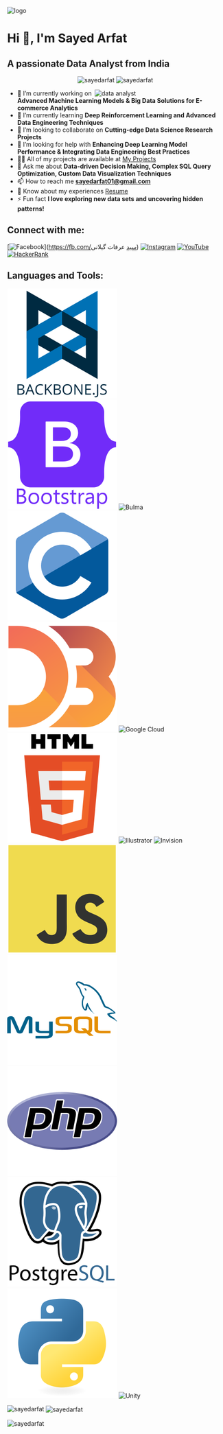 ![logo](https://camo.githubusercontent.com/d246f1db0e9889b1ff1d2e20848c36120a17299e8ae1346ed2ab9b35c4dcca2f/68747470733a2f2f692e70696e696d672e636f6d2f6f726967696e616c732f39652f30612f63382f39653061633832626331376666303037303864613662643039353933313737652e676966)

# Hi 👋, I'm Sayed Arfat

## A passionate Data Analyst from India

<p align="center">
  <img src="https://komarev.com/ghpvc/?username=sayedarfat&label=Profile%20views&color=0e75b6&style=flat" alt="sayedarfat" />
  <img src="https://img.shields.io/github/followers/sayedarfat?label=Followers&style=social" alt="sayedarfat" />
</p>

<img align="right" alt="data analyst" width="300" src="https://github.com/user-attachments/assets/c797521b-9dec-4e7c-8d09-f7615666b1aa">

- 🔭 I’m currently working on **Advanced Machine Learning Models & Big Data Solutions for E-commerce Analytics**
- 🌱 I’m currently learning **Deep Reinforcement Learning and Advanced Data Engineering Techniques**
- 👯 I’m looking to collaborate on **Cutting-edge Data Science Research Projects**
- 🤝 I’m looking for help with **Enhancing Deep Learning Model Performance & Integrating Data Engineering Best Practices**
- 👨‍💻 All of my projects are available at [My Projects](https://drive.google.com/drive/folders/1H0Q_e1V-K481vOiBo6ra0wLTPRQLHv26?usp=sharing)
- 💬 Ask me about **Data-driven Decision Making, Complex SQL Query Optimization, Custom Data Visualization Techniques**
- 📫 How to reach me **sayedarfat01@gmail.com**
- 📄 Know about my experiences [Resume](https://drive.google.com/drive/folders/1Uo5tAZ0Y4TM25IitStgzokdqxCyGcimP?usp=sharing)
- ⚡ Fun fact **I love exploring new data sets and uncovering hidden patterns!**

## Connect with me:

[![Facebook](https://raw.githubusercontent.com/rahuldkjain/github-profile-readme-generator/master/src/images/icons/Social/facebook.svg)](https://fb.com/سید عرفات گیلانی)
[![Instagram](https://raw.githubusercontent.com/rahuldkjain/github-profile-readme-generator/master/src/images/icons/Social/instagram.svg)](https://instagram.com/syed_arfaat_geelani)
[![YouTube](https://raw.githubusercontent.com/rahuldkjain/github-profile-readme-generator/master/src/images/icons/Social/youtube.svg)](https://www.youtube.com/c/https://www.youtube.com/@syedarfaatgeelani)
[![HackerRank](https://raw.githubusercontent.com/rahuldkjain/github-profile-readme-generator/master/src/images/icons/Social/hackerrank.svg)](https://www.hackerrank.com/@anonymousmonist1)

## Languages and Tools:

![BackboneJS](https://raw.githubusercontent.com/devicons/devicon/master/icons/backbonejs/backbonejs-original-wordmark.svg)
![Bootstrap](https://raw.githubusercontent.com/devicons/devicon/master/icons/bootstrap/bootstrap-plain-wordmark.svg)
![Bulma](https://raw.githubusercontent.com/gilbarbara/logos/804dc257b59e144eaca5bc6ffd16949752c6f789/logos/bulma.svg)
![C](https://raw.githubusercontent.com/devicons/devicon/master/icons/c/c-original.svg)
![D3JS](https://raw.githubusercontent.com/devicons/devicon/master/icons/d3js/d3js-original.svg)
![Google Cloud](https://www.vectorlogo.zone/logos/google_cloud/google_cloud-icon.svg)
![HTML5](https://raw.githubusercontent.com/devicons/devicon/master/icons/html5/html5-original-wordmark.svg)
![Illustrator](https://www.vectorlogo.zone/logos/adobe_illustrator/adobe_illustrator-icon.svg)
![Invision](https://www.vectorlogo.zone/logos/invisionapp/invisionapp-icon.svg)
![JavaScript](https://raw.githubusercontent.com/devicons/devicon/master/icons/javascript/javascript-original.svg)
![MySQL](https://raw.githubusercontent.com/devicons/devicon/master/icons/mysql/mysql-original-wordmark.svg)
![PHP](https://raw.githubusercontent.com/devicons/devicon/master/icons/php/php-original.svg)
![PostgreSQL](https://raw.githubusercontent.com/devicons/devicon/master/icons/postgresql/postgresql-original-wordmark.svg)
![Python](https://raw.githubusercontent.com/devicons/devicon/master/icons/python/python-original.svg)
![Unity](https://www.vectorlogo.zone/logos/unity3d/unity3d-icon.svg)

<p><img align="left" src="https://github-readme-stats.vercel.app/api/top-langs?username=sayedarfat&show_icons=true&locale=en&layout=compact&theme=radical" alt="sayedarfat" /></p>

<p>&nbsp;<img align="center" src="https://github-readme-stats.vercel.app/api?username=sayedarfat&show_icons=true&locale=en&theme=radical" alt="sayedarfat" /></p>

<p><img align="center" src="https://github-readme-streak-stats.herokuapp.com/?user=sayedarfat&theme=radical" alt="sayedarfat" /></p>
